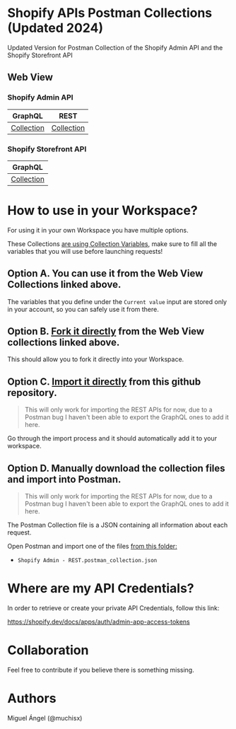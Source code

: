 # Shopify APIs Postman Collections (Updated 2024)

Updated Version for Postman Collection of the Shopify Admin API and the Shopify Storefront API

## Web View

### Shopify Admin API
| GraphQL                                                                                            | REST                                                                                                                    |
|----------------------------------------------------------------------------------------------------|-------------------------------------------------------------------------------------------------------------------------|
| [Collection](https://www.postman.com/muchisx/workspace/public/collection/6522230ecae43373c3e1a533) | [Collection](https://www.postman.com/muchisx/workspace/public/collection/30298405-b7b62c23-aab8-41fa-9721-c440548ae15b) |

### Shopify Storefront API

| GraphQL                                                                                            |
|----------------------------------------------------------------------------------------------------|
| [Collection](https://www.postman.com/muchisx/workspace/public/collection/65317773ee1f5cf9a16a546d) |

# How to use in your Workspace?

For using it in your own Workspace you have multiple options.

These Collections [are using Collection Variables](https://learning.postman.com/docs/sending-requests/variables/), make sure to fill all the variables that you will use before launching requests!

## Option A. You can use it from the Web View Collections linked above.
The variables that you define under the `Current value` input are stored only in your account, so you can safely use it from there.

## Option B. [Fork it directly](https://learning.postman.com/docs/collaborating-in-postman/using-version-control/forking-entities/) from the Web View collections linked above.
This should allow you to fork it directly into your Workspace.

## Option C. [Import it directly](https://learning.postman.com/docs/getting-started/importing-and-exporting/importing-from-git/) from this github repository.
> This will only work for importing the REST APIs for now, due to a Postman bug I haven't been able to export the GraphQL ones to add it here.

Go through the import process and it should automatically add it to your workspace.

## Option D. Manually download the collection files and import into Postman.
> This will only work for importing the REST APIs for now, due to a Postman bug I haven't been able to export the GraphQL ones to add it here.

The Postman Collection file is a JSON containing all information about each request.

Open Postman and import one of the files [from this folder:](/Postman%20Collections/)
- `Shopify Admin - REST.postman_collection.json`


# Where are my API Credentials?

In order to retrieve or create your private API Credentials, follow this link:

https://shopify.dev/docs/apps/auth/admin-app-access-tokens

# Collaboration

Feel free to contribute if you believe there is something missing.

# Authors
Miguel Ángel (@muchisx)
